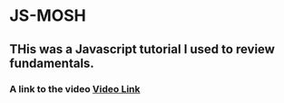 # JS-MOSH

## THis was a Javascript tutorial I used to review fundamentals.

### A link to the video <a href="https://www.youtube.com/watch?v=W6NZfCO5SIk" target="_blank">Video Link</a>
